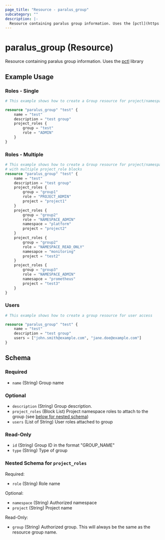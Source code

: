 ```yaml
---
page_title: "Resource - paralus_group"
subcategory: ""
description: |-
  Resource containing paralus group information. Uses the [pctl](https://github.com/paralus/cli) library
---
```


# paralus_group (Resource)

Resource containing paralus group information. Uses the [pctl](https://github.com/paralus/cli) library


## Example Usage

### Roles - Single

```terraform
# This example shows how to create a Group resource for project/namespace role access

resource "paralus_group" "test" {
    name = "test"
    description = "test group"
    project_roles {
        group = "test"
        role = "ADMIN"
    }
}
```

### Roles - Multiple

```terraform
# This example shows how to create a Group resource for project/namespace role access
# with multiple project_role blocks
resource "paralus_group" "test" {
    name = "test"
    description = "test group"
    project_roles {
        group = "group1"
        role = "PROJECT_ADMIN"
        project = "project1"
    }
    project_roles {
        group = "group2"
        role = "NAMESPACE_ADMIN"
        namespace = "platform"
        project = "project2"
    }
    project_roles {
        group = "group2"
        role = "NAMESPACE_READ_ONLY"
        namesapce = "monitoring"
        project = "test2"
    }
    project_roles {
        group = "group3"
        role = "NAMESPACE_ADMIN"
        namesapce = "prometheus"
        project = "test3"
    }
}
```

### Users

```terraform
# This example shows how to create a group resource for user access

resource "paralus_group" "test" {
    name = "test"
    description = "test group"
    users = ["john.smith@example.com", "jane.doe@example.com"]
}
```

<!-- schema generated by tfplugindocs -->
## Schema

### Required

- `name` (String) Group name

### Optional

- `description` (String) Group description.
- `project_roles` (Block List) Project namespace roles to attach to the group (see [below for nested schema](#nestedblock--project_roles))
- `users` (List of String) User roles attached to group

### Read-Only

- `id` (String) Group ID in the format "GROUP_NAME"
- `type` (String) Type of group

<a id="nestedblock--project_roles"></a>
### Nested Schema for `project_roles`

Required:

- `role` (String) Role name

Optional:

- `namespace` (String) Authorized namespace
- `project` (String) Project name

Read-Only:

- `group` (String) Authorized group. This will always be the same as the resource group name.
